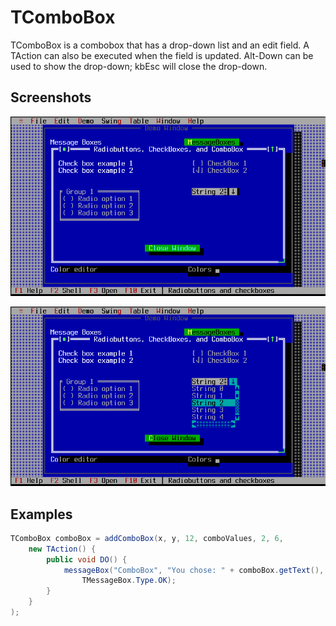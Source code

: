 TComboBox
=========

TComboBox is a combobox that has a drop-down list and an edit field.  A TAction can also be executed when the field is updated.  Alt-Down can be used to show the drop-down; kbEsc will close the drop-down.

Screenshots
-----------

![combobox_1](uploads/3f9872cf156289ae244e65bc8fa7680d/combobox_1.png)

![combobox_2](uploads/2c4aeb88cc2ac89a30e32abf53cd1073/combobox_2.png)

Examples
--------

```Java
TComboBox comboBox = addComboBox(x, y, 12, comboValues, 2, 6,
    new TAction() {
        public void DO() {
            messageBox("ComboBox", "You chose: " + comboBox.getText(),
                TMessageBox.Type.OK);
        }
    }
);
```


